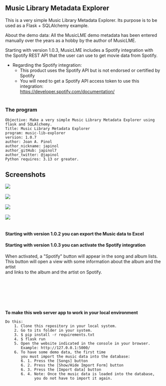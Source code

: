 ## Music Library Metadata Explorer
This is a very simple Music Library Metadata Explorer.
Its purpose is to be used as a Flask + SQLAlchemy example. 

About the demo data: All the MusicLME demo metadata has been entered <br>
manually over the years as a hobby by the author of MusicLME. 

Starting with version 1.0.3, MusicLME includes a Spotify integration with <br> 
the Spotify REST API that the user can use to get movie data from Spotify.
* Regarding the Spotify integration:
  * This product uses the Spotify API but is not endorsed or certified by Spotify
  * You will need to get a Spotify API access token to use this integration: <br>
    https://developer.spotify.com/documentation/
<br> <br>


### The program 

	Objective: Make a very simple Music Library Metadata Explorer using flask and SQLAlchemy.
    Title: Music Library Metadata Explorer
	program: music-lib-explorer
	version: 1.0.7
	author: Joan A. Pinol
	author_nickname: japinol
	author_gitHub: japinol7
	author_twitter: @japinol
	Python requires: 3.13 or greater.


## Screenshots

<img src="screenshots/screenshot1.png"> <br/> <br/>
<img src="screenshots/screenshot2.png"> <br/> <br/>
<img src="screenshots/screenshot3.png"> <br/> <br/>
<img src="screenshots/screenshot4.png"> <br/> <br/>

#### Starting with version 1.0.2 you can export the Music data to Excel

#### Starting with version 1.0.3 you can activate the Spotify integration

When activated, a "Spotify" button will appear in the song and album lists. <br>
This button will open a view with some information about the album and the artist <br>
and links to the album and the artist on Spotify.

<img src="screenshots/screenshot5.png" alt=""> <br/> <br/>
<img src="screenshots/screenshot6.png" alt=""> <br/> <br/>
<img src="screenshots/screenshot7.png" alt=""> <br/> <br/>
<img src="screenshots/screenshot8.png" alt=""> <br/> <br/>
<br>


**To make this web server app to work in your local environment**

	Do this:
	    1. Clone this repository in your local system.
	    2. Go to its folder in your system.
	    3. $ pip install -r requirements.txt
	    4. $ flask run
	    5. Open the website indicated in the console in your browser.
	       Example: http://127.0.0.1:5000/
	    6. To have some demo data, the first time 
	       you must import the music data into the database:
	       6. 1. Press the [Songs] button
	       6. 2. Press the [Show/Hide Import Form] button
	       6. 3. Press the [Import data] button
	       6. 4. Note: Once the music data is loaded into the database,
	             you do not have to import it again.
 